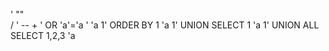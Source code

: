 

'
""
\
/
' -- +
' OR 'a'='a
' 'a
1' ORDER BY 1 'a
1' UNION SELECT 1 'a
1' UNION ALL SELECT 1,2,3 'a